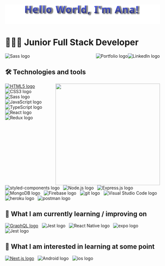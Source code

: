 <h3 align="center">
  <img src="untitled.svg" width="600px"/> 
</h3>



# 👩🏻‍💻 Junior Full Stack Developer  
<span>
<img src="https://api.visitorbadge.io/api/VisitorHit?user=anaalamed&repo=github-visitors-badge&countColor=#3D85C6" alt="Sass logo" title="Sass" height="25" />
&nbsp;

<a href="https://www.linkedin.com/in/ana-levit-2934a0150" target="_blank">
<img src="https://img.shields.io/badge/LinkedIn-282C34?logo=linkedin&logoColor=0077B5" alt="LinkedIn logo" title="LinkedIn" margin="100px" height="35" align="right" />
</a>
&nbsp;
<a href="https://ana-levit-portfolio-ts.web.app" target="_blank">
<img src="https://img.shields.io/badge/-My%20Portfolio-%23282C34?logo=angelList&logoColor=orange" alt="Portfolio logo" title="Portfolio" height="35" align="right"/>
</a>
&nbsp;
  </span>
<!-- [<img src="https://img.shields.io/badge/LinkedIn-282C34?logo=linkedin&logoColor=0077B5" alt="LinkedIn logo" title="LinkedIn" height="35" align="right"/>](https://www.linkedin.com/in/ana-levit-2934a0150) -->
<!-- [<img src="https://img.shields.io/badge/-My%20Portfolio-%23282C34?logo=angelList&logoColor=orange" alt="Portfolio logo" title="Portfolio" height="35" align="right" />](http://portfolio-website-ana.herokuapp.com/) -->
<!-- <br> -->


## 🛠  Technologies and tools
<img src="https://media.giphy.com/media/TpsTNF36M4kX6/giphy.gif" align="right" width="340px" height="330px" >

[<img src="https://img.shields.io/badge/HTML5-282C34?logo=html5&logoColor=E34F26" alt="HTML5 logo" title="HTML5" height="25" />]()
&nbsp;
<img src="https://img.shields.io/badge/CSS3-282C34?logo=css3&logoColor=1572B6" alt="CSS3 logo" title="CSS3" height="25" />
&nbsp;
<img src="https://img.shields.io/badge/Sass-282C34?logo=sass&logoColor=CC6699" alt="Sass logo" title="Sass" height="25" />
&nbsp;
<img src="https://img.shields.io/badge/JavaScript-282C34?logo=javascript&logoColor=F7DF1E" alt="JavaScript logo" title="JavaScript" height="25" />
&nbsp;
<img src="https://img.shields.io/badge/TypeScript-282C34?logo=typescript&logoColor=3178C6" alt="TypeScript logo" title="TypeScript" height="25" />
&nbsp;
<img src="https://img.shields.io/badge/-React-%23282C34?logo=react&logoColor=61DAFB%22%20alt=%22React%20Native%20logo" alt="React logo" title="React" height="25" />
&nbsp;
<img src="https://img.shields.io/badge/Redux-282C34?logo=redux&logoColor=764ABC" alt="Redux logo" title="Redux" height="25" />
&nbsp;
<img src="https://img.shields.io/static/v1?label=&message=styled-components&color=282C34&logo=styled-components&logoColor=DB7093" alt="styled-components logo" title="styled-components" height="25" />
&nbsp;
<img src="https://img.shields.io/badge/Node.js-282C34?logo=node.js&logoColor=339933" alt="Node.js logo" title="Node.js" height="25" />
&nbsp;
<img src="https://img.shields.io/badge/Express-282C34?logo=express&logoColor=FFFFFF" alt="Express.js logo" title="Express.js" height="25" />
&nbsp;
<img src="https://img.shields.io/badge/MongoDB-282C34?logo=mongodb&logoColor=47A248" alt="MongoDB logo" title="MongoDB" height="25" />
&nbsp;
<img src="https://img.shields.io/badge/Firebase-282C34?logo=firebase&logoColor=FFCA28" alt="Firebase logo" title="Firebase" height="25" />
&nbsp;
<img src="https://img.shields.io/badge/git-282C34?logo=git&logoColor=F05032" alt="git logo" title="git" height="25" />
&nbsp;
<img src="https://img.shields.io/badge/VS%20Code-282C34?logo=visual-studio-code&logoColor=007ACC" alt="Visual Studio Code logo" title="Visual Studio Code" height="25" />
&nbsp;
<img src="https://img.shields.io/badge/Heroku-282C34?logo=heroku&logoColor=6432a8" alt="heroku logo" title="heroku" height="25" />
&nbsp;
<img src="https://img.shields.io/badge/Postman-282C34?logo=postman&logoColor=e35b17" alt="postman logo" title="postman" height="25" />
<br>

## 📖  What I am currently learning / improving on

[<img src="https://img.shields.io/badge/GraphQL-282C34?logo=graphql&logoColor=E10098" alt="GraphQL logo" title="GraphQL" height="25" />]()
&nbsp;
<img src="https://img.shields.io/badge/Jest-282C34?logo=jest&logoColor=C21325" alt="Jest logo" title="Jest" height="25" />
&nbsp;
<img src="https://img.shields.io/badge/React Native-282C34?logo=react&logoColor=61DAFB" alt="React Native logo" title="React Native" height="25" />
&nbsp;
<img src="https://img.shields.io/badge/Expo-282C34?logo=expo&logoColor=grey" alt="expo logo" title="Expo" height="25" />
&nbsp;
<img src="https://img.shields.io/badge/Vue-282C34?logo=vue.js&logoColor=41B883" alt="Jest logo" title="Jest" height="25" />
<br>

## 👾  What I am interested in learning at some point
[<img src="https://img.shields.io/badge/Next.js-282C34?logo=next.js&logoColor=FFFFFF" alt="Next.js logo" title="Next.js" height="25" />]()
&nbsp;
<img src="https://img.shields.io/badge/Android-282C34?logo=android&logoColor=3DDC84" alt="Android logo" title="Android" height="25" />
&nbsp;
<img src="https://img.shields.io/badge/iOS-282C34?logo=ios&logoColor=black" alt="ios logo" title="ios" height="25" />
&nbsp;


<!-- <img src="https://img.shields.io/badge/Tailwind%20CSS-282C34?logo=tailwind-css&logoColor=38B2AC" alt="Tailwind CSS logo" title="Tailwind CSS" height="25" />
&nbsp; -->
